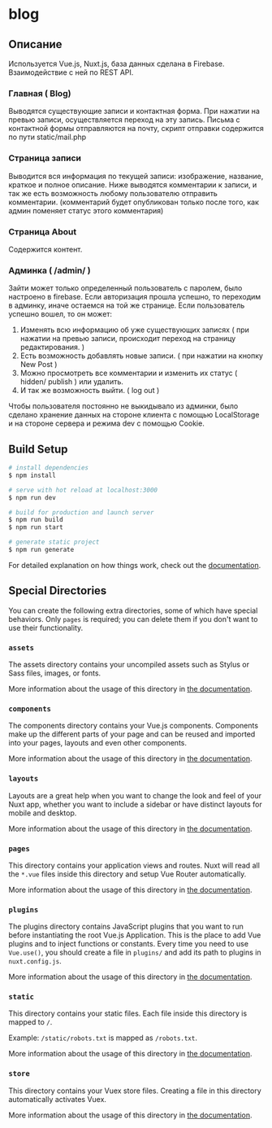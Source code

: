 # blog

## Описание

Используется Vue.js, Nuxt.js, база данных сделана в Firebase.
Взаимодействие с ней по REST API.

### Главная ( Blog)

Выводятся существующие записи и контактная форма.
При нажатии на превью записи, осуществляется переход на эту запись. 
Письма с контактной формы отправляются на почту, скрипт отправки содержится по пути static/mail.php

### Страница записи

Выводится вся информация по текущей записи: изображение, название, краткое и полное описание.
Ниже выводятся комментарии к записи, и так же есть возможность любому пользователю отправить комментарии. (комментарий будет опубликован только после того, как админ поменяет статус этого комментария)

### Страница About

Содержится контент.

### Админка ( /admin/ )

Зайти может только определенный пользователь с паролем, было настроено в firebase.
Если авторизация прошла успешно, то переходим в админку, иначе остаемся на той же странице.
Если пользователь успешно вошел, то он может:
1. Изменять всю информацию об уже существующих записях ( при нажатии на превью записи, происходит переход на страницу редактирования. )
2. Есть возможность добавлять новые записи. ( при нажатии на кнопку New Post )
3. Можно просмотреть все комментарии и изменить их статус ( hidden/ publish ) или удалить.
4. И так же возможность выйти. ( log out )

Чтобы пользователя постоянно не выкидывало из админки, было сделано хранение данных на стороне клиента с помощью LocalStorage и на стороне сервера и режима dev с помощью Cookie.




## Build Setup

```bash
# install dependencies
$ npm install

# serve with hot reload at localhost:3000
$ npm run dev

# build for production and launch server
$ npm run build
$ npm run start

# generate static project
$ npm run generate
```

For detailed explanation on how things work, check out the [documentation](https://nuxtjs.org).

## Special Directories

You can create the following extra directories, some of which have special behaviors. Only `pages` is required; you can delete them if you don't want to use their functionality.

### `assets`

The assets directory contains your uncompiled assets such as Stylus or Sass files, images, or fonts.

More information about the usage of this directory in [the documentation](https://nuxtjs.org/docs/2.x/directory-structure/assets).

### `components`

The components directory contains your Vue.js components. Components make up the different parts of your page and can be reused and imported into your pages, layouts and even other components.

More information about the usage of this directory in [the documentation](https://nuxtjs.org/docs/2.x/directory-structure/components).

### `layouts`

Layouts are a great help when you want to change the look and feel of your Nuxt app, whether you want to include a sidebar or have distinct layouts for mobile and desktop.

More information about the usage of this directory in [the documentation](https://nuxtjs.org/docs/2.x/directory-structure/layouts).


### `pages`

This directory contains your application views and routes. Nuxt will read all the `*.vue` files inside this directory and setup Vue Router automatically.

More information about the usage of this directory in [the documentation](https://nuxtjs.org/docs/2.x/get-started/routing).

### `plugins`

The plugins directory contains JavaScript plugins that you want to run before instantiating the root Vue.js Application. This is the place to add Vue plugins and to inject functions or constants. Every time you need to use `Vue.use()`, you should create a file in `plugins/` and add its path to plugins in `nuxt.config.js`.

More information about the usage of this directory in [the documentation](https://nuxtjs.org/docs/2.x/directory-structure/plugins).

### `static`

This directory contains your static files. Each file inside this directory is mapped to `/`.

Example: `/static/robots.txt` is mapped as `/robots.txt`.

More information about the usage of this directory in [the documentation](https://nuxtjs.org/docs/2.x/directory-structure/static).

### `store`

This directory contains your Vuex store files. Creating a file in this directory automatically activates Vuex.

More information about the usage of this directory in [the documentation](https://nuxtjs.org/docs/2.x/directory-structure/store).
